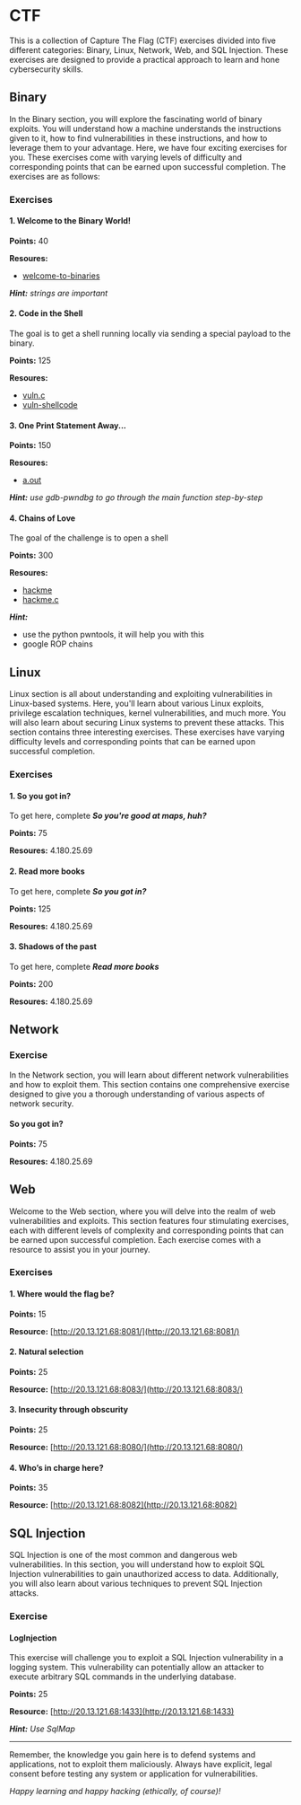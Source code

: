 # CTF

This is a collection of Capture The Flag (CTF) exercises divided into five different categories: Binary, Linux, Network, Web, and SQL Injection. These exercises are designed to provide a practical approach to learn and hone cybersecurity skills.

## Binary 

In the Binary section, you will explore the fascinating world of binary exploits. You will understand how a machine understands the instructions given to it, how to find vulnerabilities in these instructions, and how to leverage them to your advantage.  Here, we have four exciting exercises for you. These exercises come with varying levels of difficulty and corresponding points that can be earned upon successful completion. The exercises are as follows:

### Exercises

#### 1. Welcome to the Binary World!

**Points:** 40

**Resoures:** 
- [welcome-to-binaries](welcome-to-binaries)

**_Hint:_** _strings are important_

#### 2. Code in the Shell

The goal is to get a shell running locally via sending a special payload to the binary.

**Points:** 125

**Resoures:** 
- [vuln.c](vuln.c)
- [vuln-shellcode](vuln-shellcode)

#### 3. One Print Statement Away...

**Points:** 150

**Resoures:** 
- [a.out](a.out)

**_Hint:_** _use gdb-pwndbg to go through the main function step-by-step_

#### 4. Chains of Love

The goal of the challenge is to open a shell

**Points:** 300

**Resoures:** 
- [hackme](hackme)
- [hackme.c](hackme.c)

**_Hint:_**

- use the python pwntools, it will help you with this
- google ROP chains

## Linux

Linux section is all about understanding and exploiting vulnerabilities in Linux-based systems. Here, you'll learn about various Linux exploits, privilege escalation techniques, kernel vulnerabilities, and much more. You will also learn about securing Linux systems to prevent these attacks. This section contains three interesting exercises. These exercises have varying difficulty levels and corresponding points that can be earned upon successful completion. 

### Exercises

#### 1. So you got in?

To get here, complete **_So you're good at maps, huh?_**

**Points:** 75

**Resoures:** 4.180.25.69

#### 2. Read more books

To get here, complete **_So you got in?_**

**Points:** 125

**Resoures:** 4.180.25.69

#### 3. Shadows of the past

To get here, complete **_Read more books_**

**Points:** 200

**Resoures:** 4.180.25.69


## Network 

### Exercise

In the Network section, you will learn about different network vulnerabilities and how to exploit them. This section contains one comprehensive exercise designed to give you a thorough understanding of various aspects of network security.

#### So you got in?

**Points:** 75

**Resoures:** 4.180.25.69

## Web 

Welcome to the Web section, where you will delve into the realm of web vulnerabilities and exploits. This section features four stimulating exercises, each with different levels of complexity and corresponding points that can be earned upon successful completion. Each exercise comes with a resource to assist you in your journey.

### Exercises

#### 1. Where would the flag be?

**Points:** 15

**Resource:** [http://20.13.121.68:8081/](http://20.13.121.68:8081/)

#### 2. Natural selection

**Points:** 25

**Resource:** [http://20.13.121.68:8083/](http://20.13.121.68:8083/)

#### 3. Insecurity through obscurity

**Points:** 25

**Resource:** [http://20.13.121.68:8080/](http://20.13.121.68:8080/)

#### 4. Who’s in charge here?

**Points:** 35

**Resource:** [http://20.13.121.68:8082](http://20.13.121.68:8082)

## SQL Injection

SQL Injection is one of the most common and dangerous web vulnerabilities. In this section, you will understand how to exploit SQL Injection vulnerabilities to gain unauthorized access to data. Additionally, you will also learn about various techniques to prevent SQL Injection attacks.

### Exercise

#### LogInjection

This exercise will challenge you to exploit a SQL Injection vulnerability in a logging system. This vulnerability can potentially allow an attacker to execute arbitrary SQL commands in the underlying database.

**Points:** 25

**Resource:** [http://20.13.121.68:1433](http://20.13.121.68:1433)

**_Hint:_** _Use SqlMap_

---

Remember, the knowledge you gain here is to defend systems and applications, not to exploit them maliciously. Always have explicit, legal consent before testing any system or application for vulnerabilities.

_Happy learning and happy hacking (ethically, of course)!_
